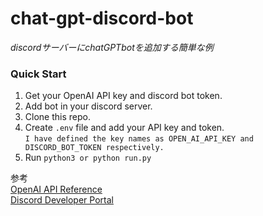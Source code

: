 # chat-gpt-discord-bot
_discordサーバーにchatGPTbotを追加する簡単な例_

### Quick Start
1. Get your OpenAI API key and discord bot token.
2. Add bot in your discord server.
3. Clone this repo.
4. Create `.env` file and add your API key and token.</br>
```I have defined the key names as OPEN_AI_API_KEY and DISCORD_BOT_TOKEN respectively.```<br/>
5. Run `python3 or python run.py`


参考<br/>
[OpenAI API Reference](https://platform.openai.com/docs/api-reference/introduction)<br/>
[Discord Developer Portal](https://discord.com/developers/applications)
